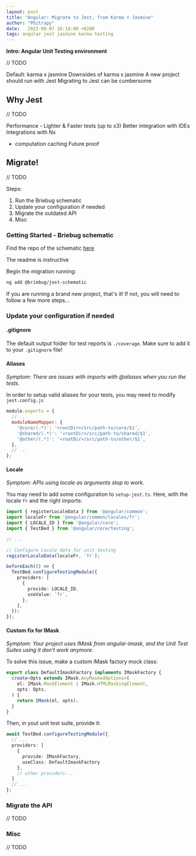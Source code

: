 ```yaml
---
layout: post
title: "Angular: Migrate to Jest, from Karma + Jasmine"
author: "Phitrapy"
date:   2022-08-07 16:18:00 +0200
tags: angular jest jasmine karma testing
---
```


__Intro: Angular Unit Testing environment__

// TODO

Default: karma x jasmine
Downsides of karma x jasmine
A new project should run with Jest
Migrating to Jest can be cumbersome


## Why Jest
// TODO

Performance - Lighter & Faster tests (up to x3)
Better integration with IDEs
Integrations with Nx
* computation caching
Future proof

## Migrate!
// TODO

Steps:
1. Run the Briebug schematic
2. Update your configuration if needed
3. Migrate the outdated API
4. Misc

### Getting Started - Briebug schematic

Find the repo of the schematic [here](https://github.com/briebug/jest-schematic)

The readme is instructive

Begin the migration running:
```sh
ng add @briebug/jest-schematic
```

If you are running a brand new project, that's it! If not, you will need to follow a few more steps...


### Update your configuration if needed

#### __.gitignore__

The default output folder for test reports is `./coverage`. Make sure to add it to your `.gitignore` file!


#### __Aliases__

*Symptom: There are issues with imports with @aliases when you run the tests.*

In order to setup valid aliases for your tests, you may need to  modify `jest.config.js`

```js
module.exports = {
  // ...
  moduleNameMapper: {
    '@core/(.*)': '<rootDir>/src/path-to/core/$1',
    '@shared/(.*)': '<rootDir>/src/path-to/shared/$1',
    '@other/(.*)': '<rootDir>/src/path-to/other/$1',
  },
  // ...
};
```

#### __Locale__

*Symptom: APIs using locale as arguments stop to work.*

You may need to add some configuration to `setup-jest.ts`. Here, with the locale `fr` and the right imports:


```ts
import { registerLocaleData } from '@angular/common';
import localeFr from '@angular/common/locales/fr';
import { LOCALE_ID } from '@angular/core';
import { TestBed } from '@angular/core/testing';

// ...

// Configure Locale data for unit testing
registerLocaleData(localeFr, `fr`);

beforeEach(() => {
  TestBed.configureTestingModule({
    providers: [
      {
        provide: LOCALE_ID,
        useValue: `fr`,
      },
    ],
  });
});
```

#### __Custom fix for IMask__

*Symptom: Your project uses IMask from angular-imask, and the Unit Test Suites using it don't work anymore.*

To solve this issue, make a custom iMask factory mock class:
```ts
export class DefaultImaskFactory implements IMaskFactory {
  create<Opts extends IMask.AnyMaskedOptions>(
    el: IMask.MaskElement | IMask.HTMLMaskingElement,
    opts: Opts,
  ) {
    return IMask(el, opts);
  }
}
```

Then, in yout unit test suite, provide it:

```ts
await TestBed.configureTestingModule({
  // ...
  providers: [
    {
      provide: IMaskFactory,
      useClass: DefaultImaskFactory
    },
    // other providers...
  ]
  // ...
};
```


### Migrate the API

// TODO

### Misc

// TODO
